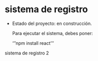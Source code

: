 <h1>sistema de registro</h1>

- Estado del proyecto: en construcción.

  Para ejecutar el sistema, debes poner:

  ‘’’npm install react’’’

sistema de registro 2
